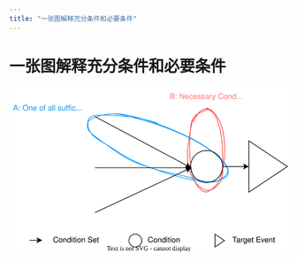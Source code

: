 ```yaml
---
title: "一张图解释充分条件和必要条件"
---
```


# 一张图解释充分条件和必要条件

![Necessity and sufficiency](./Necessity%20and%20sufficiency.drawio.svg)
